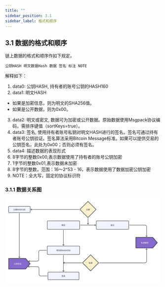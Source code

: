 ```yaml
---
title: ""
sidebar_position: 3.1
sidebar_label: 格式和顺序
---
```


## 3.1 数据的格式和顺序

链上数据的格式和顺序作如下规定。
```
公钥HASH 明文数据Hash 数据 签名 标注 NOTE
```

解释如下：

1. data0: 公钥HASH, 持有者的账号公钥的HASH160
2. data1: 明文HASH
  - 如果是加密信息，则为明文的SHA256值。
  - 如果是公开数据，则为0x00。
3. data2: 明文或密文, 数据可为加密或公开数据。原始数据使用Msgpack协议编码，需排序键值（sortKeys=true）。
4. data3: 签名, 使用持有者账号私钥对明文HASH进行的签名。签名可通过持有者账号公钥验证。签名算法采用Bitcoin Message标准。如果可以提供交易的公钥签名，此处为0x00；否则必须有签名。
5. data4: 描述数据的表现形式
  1. 8字节的整数0x00,表示数据使用了持有者的账号公钥加密
  2. 1字节的整数0x01,表示数据未加密
  3. 8字节的整数，范围：16～2^53 - 16，表示数据使用了数据加密公钥加密
6. NOTE：全大写，固定的协议标识符

### 3.1.1 数据关系图

![data](./data_zh.png)
